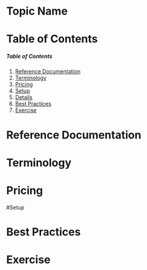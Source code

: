 # Topic Name

# Table of Contents 
##### Table of Contents  
1. [Reference Documentation](#reference_documentation)
2. [Terminology](#terminology)
3. [Pricing](#pricing)
4. [Setup](#setup)
5. [Details](#details)  
5. [Best Practices](#best_practices)  
6. [Exercise](#exercise)


<a name="reference_documentation"/>

# Reference Documentation
 
<a name="terminology"/>

# Terminology

<a name="pricing"/>

# Pricing
 

<a name="setup"/>
  
#Setup

<a name="best_practices"/>

# Best Practices


<a name="exercise"/>

# Exercise
